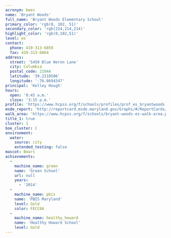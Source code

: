```yaml
---
acronym: bwes
name: 'Bryant Woods'
full_name: 'Bryant Woods Elementary School'
primary_color: 'rgb(0, 102, 51)'
secondary_color: 'rgb(214,214,214)'
highlight_color: 'rgb(0,102,51)'
level: es
contact:
  phone: 410-313-6859
  fax: 410-313-6864
address:
  street: '5450 Blue Heron Lane'
  city: Columbia
  postal_code: 21044
  latitude: '39.2210506'
  longitude: '-76.8694347'
principal: 'Kelley Hough'
hours:
  open: '8:45 a.m.'
  close: '3:15 p.m.'
profile: 'https://www.hcpss.org/f/schools/profiles/prof_es_bryantwoods.pdf'
msde_report: 'http://reportcard.msde.maryland.gov/Graphs/#/ReportCards/ReportCardSchool/1//1/13/0510/'
walk_area: 'https://www.hcpss.org/f/schools/bryant-woods-es-walk-area.pdf'
title_1: true
cluster: 1
boe_cluster: C
environment:
  water:
    source: city
    extended_testing: false
mascot: Bears
achievements:
  -
    machine_name: green
    name: 'Green School'
    url: null
    years:
      - '2014'
  -
    machine_name: pbis
    name: 'PBIS Maryland'
    level: Gold
    color: FECC6A
  -
    machine_name: healthy_howard
    name: 'Healthy Howard School'
    level: Gold
---
```

